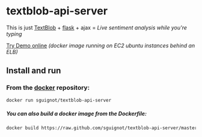 textblob-api-server
===================

This is just [TextBlob](https://github.com/sloria/TextBlob) + [flask](https://github.com/mitsuhiko/flask) + ajax = *Live sentiment analysis while you're typing*

[Try Demo online](http://textblob-api-1743413701.us-east-1.elb.amazonaws.com) *(docker image running on EC2 ubuntu instances behind an ELB)*

## Install and run

### From the [docker](http://docker.io) repository:
```bash
docker run sguignot/textblob-api-server
```

##### You can also build a docker image from the Dockerfile:
```bash
docker build https://raw.github.com/sguignot/textblob-api-server/master/Dockerfile
```
